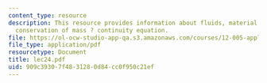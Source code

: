 ```yaml
---
content_type: resource
description: This resource provides information about fluids, material derivative,
  conservation of mass ? continuity equation.
file: https://ol-ocw-studio-app-qa.s3.amazonaws.com/courses/12-005-applications-of-continuum-mechanics-to-earth-atmospheric-and-planetary-sciences-spring-2006/909c39307f4831280d84cc0f950c21ef_lec24.pdf
file_type: application/pdf
resourcetype: Document
title: lec24.pdf
uid: 909c3930-7f48-3128-0d84-cc0f950c21ef
---
```

